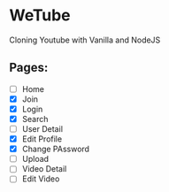 # WeTube

Cloning Youtube with Vanilla and NodeJS

## Pages:

- [ ] Home
- [x] Join
- [x] Login
- [x] Search
- [ ] User Detail
- [x] Edit Profile
- [x] Change PAssword
- [ ] Upload
- [ ] Video Detail
- [ ] Edit Video
